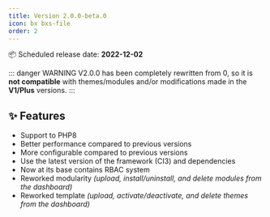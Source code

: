 ```yaml
---
title: Version 2.0.0-beta.0
icon: bx bxs-file
order: 2
---
```


:package: Scheduled release date: **2022-12-02**

::: danger WARNING
V2.0.0 has been completely rewritten from 0, so it is **not compatible** with themes/modules and/or modifications made in the **V1/Plus** versions.
:::

## :sparkles: Features

- Support to PHP8
- Better performance compared to previous versions
- More configurable compared to previous versions
- Use the latest version of the framework (CI3) and dependencies
- Now at its base contains RBAC system
- Reworked modularity _(upload, install/uninstall, and delete modules from the dashboard)_
- Reworked template _(upload, activate/deactivate, and delete themes from the dashboard)_
